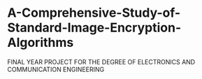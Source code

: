 # A-Comprehensive-Study-of-Standard-Image-Encryption-Algorithms
FINAL YEAR PROJECT FOR THE DEGREE OF ELECTRONICS AND COMMUNICATION ENGINEERING
